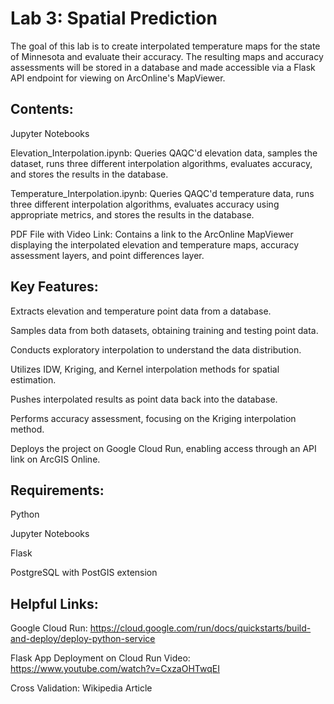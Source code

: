 # Lab 3: Spatial Prediction

The goal of this lab is to create interpolated temperature maps for the state of Minnesota and evaluate their accuracy. The resulting maps and accuracy assessments will be stored in a database and made accessible via a Flask API endpoint for viewing on ArcOnline's MapViewer.

## Contents:

Jupyter Notebooks

Elevation_Interpolation.ipynb: Queries QAQC'd elevation data, samples the dataset, runs three different interpolation algorithms, evaluates accuracy, and stores the results in the database.

Temperature_Interpolation.ipynb: Queries QAQC'd temperature data, runs three different interpolation algorithms, evaluates accuracy using appropriate metrics, and stores the results in the database.

PDF File with Video Link: Contains a link to the ArcOnline MapViewer displaying the interpolated elevation and temperature maps, accuracy assessment layers, and point differences layer.

## Key Features:

Extracts elevation and temperature point data from a database.

Samples data from both datasets, obtaining training and testing point data.

Conducts exploratory interpolation to understand the data distribution.

Utilizes IDW, Kriging, and Kernel interpolation methods for spatial estimation.

Pushes interpolated results as point data back into the database.

Performs accuracy assessment, focusing on the Kriging interpolation method.

Deploys the project on Google Cloud Run, enabling access through an API link on ArcGIS Online.

## Requirements:

Python

Jupyter Notebooks

Flask

PostgreSQL with PostGIS extension

## Helpful Links:

Google Cloud Run: https://cloud.google.com/run/docs/quickstarts/build-and-deploy/deploy-python-service

Flask App Deployment on Cloud Run Video: https://www.youtube.com/watch?v=CxzaOHTwqEI

Cross Validation: Wikipedia Article
